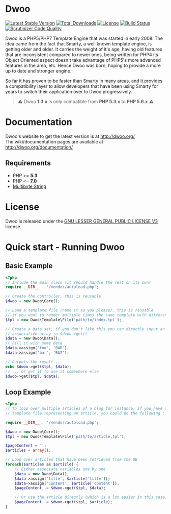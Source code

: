 Dwoo
====
[![Latest Stable Version](https://poser.pugx.org/dwoo/dwoo/v/stable?format=flat-square)](https://packagist.org/packages/dwoo/dwoo)
[![Total Downloads](https://poser.pugx.org/dwoo/dwoo/downloads?format=flat-square)](https://packagist.org/packages/dwoo/dwoo)
[![License](https://poser.pugx.org/dwoo/dwoo/license?format=flat-square)](https://packagist.org/packages/dwoo/dwoo)
[![Build Status](https://travis-ci.org/dwoo-project/dwoo.svg?branch=master)](https://travis-ci.org/dwoo-project/dwoo)
[![Scrutinizer Code Quality](https://scrutinizer-ci.com/g/dwoo-project/dwoo/badges/quality-score.png?b=master)](https://scrutinizer-ci.com/g/dwoo-project/dwoo/?branch=master)

Dwoo is a PHP5/PHP7 Template Engine that was started in early 2008. The idea came
from the fact that Smarty, a well known template engine, is getting older and
older. It carries the weight of it's age, having old features that are
inconsistent compared to newer ones, being written for PHP4 its Object
Oriented aspect doesn't take advantage of PHP5's more advanced features in
the area, etc. Hence Dwoo was born, hoping to provide a more up to date and
stronger engine.

So far it has proven to be faster than Smarty in many areas, and it provides
a compatibility layer to allow developers that have been using Smarty for
years to switch their application over to Dwoo progressively.

> ⚠ Dwoo **1.3.x** is only compatible from **PHP 5.3.x** to **PHP 5.6.x** ⚠

Documentation
=============
Dwoo's website to get the latest version is at http://dwoo.org/   
The wiki/documentation pages are available at http://dwoo.org/documentation/

Requirements
------------
* PHP >= **5.3**
* PHP <= **7.0**
* [Multibyte String](http://php.net/manual/en/book.mbstring.php)

License
=======
Dwoo is released under the [GNU LESSER GENERAL PUBLIC LICENSE V3](./LICENSE.md) license.

Quick start - Running Dwoo
==========================

Basic Example
-------------
```php
<?php
// Include the main class (it should handle the rest on its own)
require __DIR__ . '/vendor/autoload.php';

// Create the controller, this is reusable
$dwoo = new Dwoo\Core();

// Load a template file (name it as you please), this is reusable
// if you want to render multiple times the same template with different data
$tpl = new Dwoo\Template\File('path/to/index.tpl');

// Create a data set, if you don't like this you can directly input an
// associative array in $dwoo->get()
$data = new Dwoo\Data();
// Fill it with some data
$data->assign('foo', 'BAR');
$data->assign('bar', 'BAZ');

// Outputs the result ...
echo $dwoo->get($tpl, $data);
// ... or get it to use it somewhere else
$dwoo->get($tpl, $data);
```

Loop Example
------------
```php
<?php
// To loop over multiple articles of a blog for instance, if you have a
// template file representing an article, you could do the following :

require __DIR__ . '/vendor/autoload.php';

$dwoo = new Dwoo\Core();
$tpl = new Dwoo\Template\File('path/to/article.tpl');

$pageContent = '';
$articles = array();

// Loop over articles that have been retrieved from the DB
foreach($articles as $article) {
    // Either associate variables one by one
    $data = new Dwoo\Data();
    $data->assign('title', $article['title']);
    $data->assign('content', $article['content']);
    $pageContent .= $dwoo->get($tpl, $data);

    // Or use the article directly (which is a lot easier in this case)
    $pageContent .= $dwoo->get($tpl, $article);
}
```
